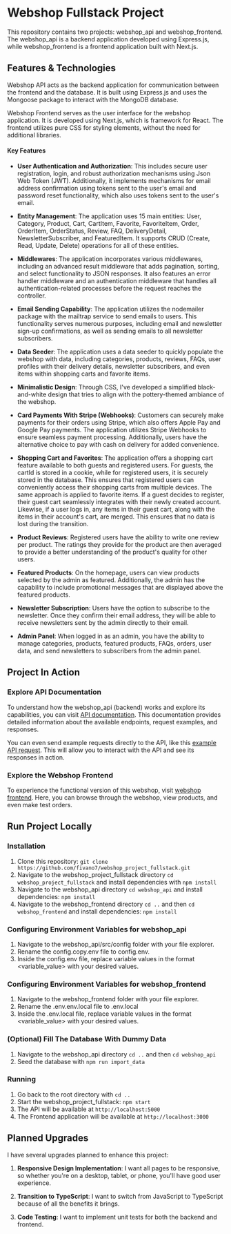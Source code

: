 # Webshop Fullstack Project

This repository contains two projects: webshop_api and webshop_frontend. The webshop_api is a backend application developed using Express.js, while webshop_frontend is a frontend application built with Next.js.

## Features & Technologies

Webshop API acts as the backend application for communication between the frontend and the database. It is built using Express.js and uses the Mongoose package to interact with the MongoDB database.

Webshop Frontend serves as the user interface for the webshop application. It is developed using Next.js, which is framework for React. The frontend utilizes pure CSS for styling elements, without the need for additional libraries.

#### Key Features

- **User Authentication and Authorization**: This includes secure user registration, login, and robust authorization mechanisms using Json Web Token (JWT). Additionally, it implements mechanisms for email address confirmation using tokens sent to the user's email and password reset functionality, which also uses tokens sent to the user's email.

- **Entity Management**: The application uses 15 main entities: User, Category, Product, Cart, CartItem, Favorite, FavoriteItem, Order, OrderItem, OrderStatus, Review, FAQ, DeliveryDetail, NewsletterSubscriber, and FeaturedItem. It supports CRUD (Create, Read, Update, Delete) operations for all of these entities.

- **Middlewares**: The application incorporates various middlewares, including an advanced result middleware that adds pagination, sorting, and select functionality to JSON responses. It also features an error handler middleware and an authentication middleware that handles all authentication-related processes before the request reaches the controller.

- **Email Sending Capability**: The application utilizes the nodemailer package with the mailtrap service to send emails to users. This functionality serves numerous purposes, including email and newsletter sign-up confirmations, as well as sending emails to all newsletter subscribers.

- **Data Seeder**: The application uses a data seeder to quickly populate the webshop with data, including categories, products, reviews, FAQs, user profiles with their delivery details, newsletter subscribers, and even items within shopping carts and favorite items.

- **Minimalistic Design**: Through CSS, I've developed a simplified black-and-white design that tries to align with the pottery-themed ambiance of the webshop.

- **Card Payments With Stripe (Webhooks)**: Customers can securely make payments for their orders using Stripe, which also offers Apple Pay and Google Pay payments. The application utilizes Stripe Webhooks to ensure seamless payment processing. Additionally, users have the alternative choice to pay with cash on delivery for added convenience.

- **Shopping Cart and Favorites**: The application offers a shopping cart feature available to both guests and registered users. For guests, the cartId is stored in a cookie, while for registered users, it is securely stored in the database. This ensures that registered users can conveniently access their shopping carts from multiple devices. The same approach is applied to favorite items. If a guest decides to register, their guest cart seamlessly integrates with their newly created account. Likewise, if a user logs in, any items in their guest cart, along with the items in their account's cart, are merged. This ensures that no data is lost during the transition.

- **Product Reviews**: Registered users have the ability to write one review per product. The ratings they provide for the product are then averaged to provide a better understanding of the product's quality for other users.

- **Featured Products**: On the homepage, users can view products selected by the admin as featured. Additionally, the admin has the capability to include promotional messages that are displayed above the featured products.

- **Newsletter Subscription**: Users have the option to subscribe to the newsletter. Once they confirm their email address, they will be able to receive newsletters sent by the admin directly to their email.

- **Admin Panel**: When logged in as an admin, you have the ability to manage categories, products, featured products, FAQs, orders, user data, and send newsletters to subscribers from the admin panel.

## Project In Action
### Explore API Documentation

To understand how the webshop_api (backend) works and explore its capabilities, you can visit [API documentation](https://documenter.getpostman.com/view/16148599/2s9YCBupYp). This documentation provides detailed information about the available endpoints, request examples, and responses.

You can even send example requests directly to the API, like this [example API request](https://webshop-api-rust.vercel.app/api/v1/products). This will allow you to interact with the API and see its responses in action.

### Explore the Webshop Frontend

To experience the functional version of this webshop, visit [webshop frontend](https://webshop-frontend-five.vercel.app). Here, you can browse through the webshop, view products, and even make test orders.

## Run Project Locally
### Installation

1. Clone this repository: `git clone https://github.com/fivano7/webshop_project_fullstack.git`
2. Navigate to the webshop_project_fullstack directory `cd webshop_project_fullstack` and install dependencies with `npm install`
3. Navigate to the webshop_api directory `cd webshop_api` and install dependencies: `npm install`
4. Navigate to the webshop_frontend directory `cd ..` and then `cd webshop_frontend` and install dependencies: `npm install`

### Configuring Environment Variables for webshop_api

1. Navigate to the webshop_api/src/config folder with your file explorer.
2. Rename the config.copy.env file to config.env.
3. Inside the config.env file, replace variable values in the format <variable_value> with your desired values.

### Configuring Environment Variables for webshop_frontend

1. Navigate to the webshop_frontend folder with your file explorer.
2. Rename the .env.env.local file to .env.local
3. Inside the .env.local file, replace variable values in the format <variable_value> with your desired values.

### (Optional) Fill The Database With Dummy Data
1. Navigate to the webshop_api directory `cd ..` and then `cd webshop_api`
2. Seed the database with `npm run import_data`

### Running
1. Go back to the root directory with `cd ..`
2. Start the webshop_project_fullstack: `npm start`
3. The API will be available at `http://localhost:5000`
4. The Frontend application will be available at `http://localhost:3000`

## Planned Upgrades

I have several upgrades planned to enhance this project:

1. **Responsive Design Implementation**: I want all pages to be responsive, so whether you're on a desktop, tablet, or phone, you'll have good user experience.

2. **Transition to TypeScript**: I want to switch from JavaScript to TypeScript because of all the benefits it brings.

3. **Code Testing**: I want to implement unit tests for both the backend and frontend.